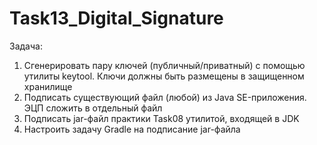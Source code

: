 Task13_Digital_Signature
========================

Задача:

1. Сгенерировать пару ключей (публичный/приватный) с помощью утилиты keytool. Ключи должны быть размещены в защищенном хранилище
2. Подписать существующий файл (любой) из Java SE-приложения. ЭЦП сложить в отдельный файл
3. Подписать jar-файл практики Task08 утилитой, входящей в JDK
4. Настроить задачу Gradle на подписание jar-файла
